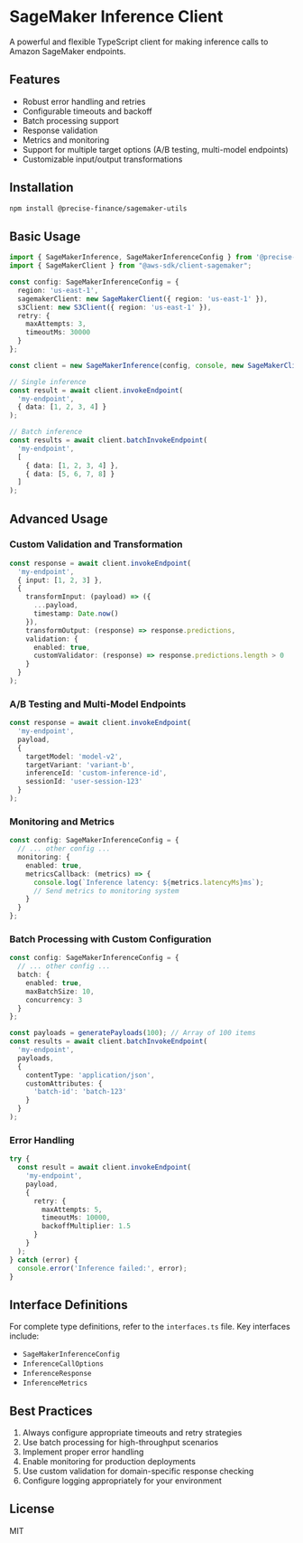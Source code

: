 # SageMaker Inference Client

A powerful and flexible TypeScript client for making inference calls to Amazon SageMaker endpoints.

## Features

- Robust error handling and retries
- Configurable timeouts and backoff
- Batch processing support
- Response validation
- Metrics and monitoring
- Support for multiple target options (A/B testing, multi-model endpoints)
- Customizable input/output transformations

## Installation

```bash
npm install @precise-finance/sagemaker-utils
```

## Basic Usage

```typescript
import { SageMakerInference, SageMakerInferenceConfig } from '@precise-finance/sagemaker-utils';
import { SageMakerClient } from "@aws-sdk/client-sagemaker";

const config: SageMakerInferenceConfig = {
  region: 'us-east-1',
  sagemakerClient: new SageMakerClient({ region: 'us-east-1' }),
  s3Client: new S3Client({ region: 'us-east-1' }),
  retry: {
    maxAttempts: 3,
    timeoutMs: 30000
  }
};

const client = new SageMakerInference(config, console, new SageMakerClient({ region: 'us-east-1' }));

// Single inference
const result = await client.invokeEndpoint(
  'my-endpoint',
  { data: [1, 2, 3, 4] }
);

// Batch inference
const results = await client.batchInvokeEndpoint(
  'my-endpoint',
  [
    { data: [1, 2, 3, 4] },
    { data: [5, 6, 7, 8] }
  ]
);
```

## Advanced Usage

### Custom Validation and Transformation

```typescript
const response = await client.invokeEndpoint(
  'my-endpoint',
  { input: [1, 2, 3] },
  {
    transformInput: (payload) => ({
      ...payload,
      timestamp: Date.now()
    }),
    transformOutput: (response) => response.predictions,
    validation: {
      enabled: true,
      customValidator: (response) => response.predictions.length > 0
    }
  }
);
```

### A/B Testing and Multi-Model Endpoints

```typescript
const response = await client.invokeEndpoint(
  'my-endpoint',
  payload,
  {
    targetModel: 'model-v2',
    targetVariant: 'variant-b',
    inferenceId: 'custom-inference-id',
    sessionId: 'user-session-123'
  }
);
```

### Monitoring and Metrics

```typescript
const config: SageMakerInferenceConfig = {
  // ... other config ...
  monitoring: {
    enabled: true,
    metricsCallback: (metrics) => {
      console.log(`Inference latency: ${metrics.latencyMs}ms`);
      // Send metrics to monitoring system
    }
  }
};
```

### Batch Processing with Custom Configuration

```typescript
const config: SageMakerInferenceConfig = {
  // ... other config ...
  batch: {
    enabled: true,
    maxBatchSize: 10,
    concurrency: 3
  }
};

const payloads = generatePayloads(100); // Array of 100 items
const results = await client.batchInvokeEndpoint(
  'my-endpoint',
  payloads,
  {
    contentType: 'application/json',
    customAttributes: {
      'batch-id': 'batch-123'
    }
  }
);
```

### Error Handling

```typescript
try {
  const result = await client.invokeEndpoint(
    'my-endpoint',
    payload,
    {
      retry: {
        maxAttempts: 5,
        timeoutMs: 10000,
        backoffMultiplier: 1.5
      }
    }
  );
} catch (error) {
  console.error('Inference failed:', error);
}
```

## Interface Definitions

For complete type definitions, refer to the `interfaces.ts` file. Key interfaces include:

- `SageMakerInferenceConfig`
- `InferenceCallOptions`
- `InferenceResponse`
- `InferenceMetrics`

## Best Practices

1. Always configure appropriate timeouts and retry strategies
2. Use batch processing for high-throughput scenarios
3. Implement proper error handling
4. Enable monitoring for production deployments
5. Use custom validation for domain-specific response checking
6. Configure logging appropriately for your environment

## License

MIT